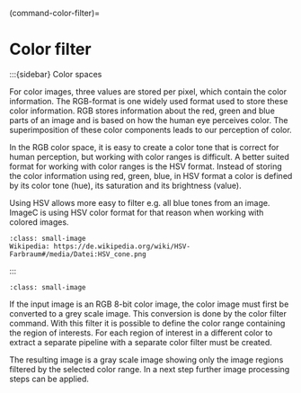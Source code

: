 
(command-color-filter)=
# Color filter

:::{sidebar} Color spaces

For color images, three values are stored per pixel, which contain the color information.
The RGB-format is one widely used format used to store these color information.
RGB stores information about the red, green and blue parts of an image and is based on how the human eye perceives color.
The superimposition of these color components leads to our perception of color.  

In the RGB color space, it is easy to create a color tone that is correct for human perception, but working with color ranges is difficult.
A better suited format for working with color ranges is the HSV format.
Instead of storing the color information using red, green, blue, in HSV format a color is defined by its color tone (hue), its saturation and its brightness (value).

Using HSV allows more easy to filter e.g. all blue tones from an image.
ImageC is using HSV color format for that reason when working with colored images.

```{figure} images/wikipedia-hsv-color-tone.png
:class: small-image
Wikipedia: https://de.wikipedia.org/wiki/HSV-Farbraum#/media/Datei:HSV_cone.png
```

:::

```{figure} images/screenshot-command-color-filter.png
:class: small-image
```

If the input image is an RGB 8-bit color image, the color image must first be converted to a grey scale image.
This conversion is done by the color filter command.
With this filter it is possible to define the color range containing the region of interests.
For each region of interest in a different color to extract a separate pipeline with a separate color filter must be created.

The resulting image is a gray scale image showing only the image regions filtered by the selected color range.
In a next step further image processing steps can be applied.